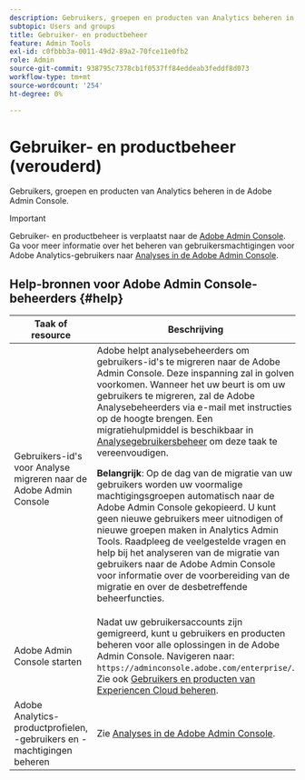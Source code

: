 ```yaml
---
description: Gebruikers, groepen en producten van Analytics beheren in de Adobe Admin Console.
subtopic: Users and groups
title: Gebruiker- en productbeheer
feature: Admin Tools
exl-id: c0fbbb3a-0011-49d2-89a2-70fce11e0fb2
role: Admin
source-git-commit: 938795c7378cb1f0537ff84eddeab3feddf8d073
workflow-type: tm+mt
source-wordcount: '254'
ht-degree: 0%

---
```


# Gebruiker- en productbeheer (verouderd)

Gebruikers, groepen en producten van Analytics beheren in de Adobe Admin Console.

>[!IMPORTANT]
>
>Gebruiker- en productbeheer is verplaatst naar de [Adobe Admin Console](https://helpx.adobe.com/nl/enterprise/using/admin-console.html). Ga voor meer informatie over het beheren van gebruikersmachtigingen voor Adobe Analytics-gebruikers naar [Analyses in de Adobe Admin Console](/help/admin/admin-console/home.md).

## Help-bronnen voor Adobe Admin Console-beheerders {#help}

| Taak of resource | Beschrijving |
| --- | --- |
| Gebruikers-id&#39;s voor Analyse migreren naar de Adobe Admin Console | Adobe helpt analysebeheerders om gebruikers-id&#39;s te migreren naar de Adobe Admin Console. Deze inspanning zal in golven voorkomen. Wanneer het uw beurt is om uw gebruikers te migreren, zal de Adobe Analysebeheerders via e-mail met instructies op de hoogte brengen. Een migratiehulpmiddel is beschikbaar in [Analysegebruikersbeheer](https://experienceleague.adobe.com/docs/analytics/admin/user-product-management/user-management/migrate-users/c-migration-tool.html) om deze taak te vereenvoudigen.<p>**Belangrijk**: Op de dag van de migratie van uw gebruikers worden uw voormalige machtigingsgroepen automatisch naar de Adobe Admin Console gekopieerd. U kunt geen nieuwe gebruikers meer uitnodigen of nieuwe groepen maken in Analytics Admin Tools. Raadpleeg de veelgestelde vragen en help bij het analyseren van de migratie van gebruikers naar de Adobe Admin Console voor informatie over de voorbereiding van de migratie en over de desbetreffende beheerfuncties. |
| Adobe Admin Console starten | Nadat uw gebruikersaccounts zijn gemigreerd, kunt u gebruikers en producten beheren voor alle oplossingen in de Adobe Admin Console. Navigeren naar: `https://adminconsole.adobe.com/enterprise/`. Zie ook [Gebruikers en producten van Experiencen Cloud beheren](https://experienceleague.adobe.com/docs/core-services/interface/administration/admin-getting-started.html). |
| Adobe Analytics-productprofielen, -gebruikers en -machtigingen beheren | Zie [Analyses in de Adobe Admin Console](https://experienceleague.adobe.com/docs/analytics/admin/admin-console/home.html). |

<!---
## User Management Descriptions {#section_7C19842A3D4249109A9399D4DF18DE75}

The following table describes elements on the [!UICONTROL Users] tab in [!UICONTROL User Management].

<table id="table_6F81D1095EB945D8995FF971B65BA52A"> 
 <thead> 
  <tr> 
   <th colname="col1" class="entry"> Element </th> 
   <th colname="col2" class="entry"> Description </th> 
  </tr> 
 </thead>
 <tbody> 
  <tr> 
   <td colname="col1"> <span class="wintitle"> Number of User Logins available</span> </td> 
   <td colname="col2"> The maximum number of user accounts you can create for this company. If necessary, you can contact your Account Representative or Customer Care to increase this number at no charge. </td> 
  </tr> 
  <tr> 
   <td colname="col1"> <span class="wintitle"> Number of User Logins in use</span> </td> 
   <td colname="col2"> The number of user accounts currently in use for this company. </td> 
  </tr> 
  <tr> 
   <td colname="col1"> <span class="wintitle"> Number of User Logins Remaining</span> </td> 
   <td colname="col2"> The difference between the user account maximum and the number of existing user accounts. </td> 
  </tr> 
  <tr> 
   <td colname="col1"> <span class="wintitle"> Add New User</span> </td> 
   <td colname="col2"> <p>Lets you add a user account to the company. This link is available only if the Number of User Logins Remaining is greater than 0. </p> <p>See <a href="/help/admin/user-management2/c-user-management/users.md"> Users</a>. </p> </td> 
  </tr> 
  <tr> 
   <td colname="col1"> <span class="wintitle"> Download Report</span> </td> 
   <td colname="col2">Exports the contents of the <span class="wintitle"> Users</span> table to a tab-delimited file. </td> 
  </tr> 
  <tr> 
   <td colname="col1"> <span class="wintitle"> Login</span> </td> 
   <td colname="col2"> <p>The user name. You can click the user name to edit the user account properties. </p> <p>See <a href="/help/admin/user-management2/c-user-management/users.md"> Users</a>. </p> </td> 
  </tr> 
  <tr> 
   <td colname="col1"> <span class="wintitle"> First Name</span> </td> 
   <td colname="col2"> The user's first (given) name. </td> 
  </tr> 
  <tr> 
   <td colname="col1"> <span class="wintitle"> Last Name</span> </td> 
   <td colname="col2"> The user's surname (family name). </td> 
  </tr> 
  <tr> 
   <td colname="col1"> <span class="wintitle"> Title</span> </td> 
   <td colname="col2"> The user's job title. </td> 
  </tr> 
  <tr> 
   <td colname="col1"> <span class="wintitle"> Admin</span> </td> 
   <td colname="col2"> Specifies if the user account has administrative privileges. </td> 
  </tr> 
  <tr> 
   <td colname="col1"> <span class="wintitle"> Last Login</span> </td> 
   <td colname="col2"> Displays a timestamp of the last login for this user account. </td> 
  </tr> 
  <tr> 
   <td colname="col1"><span class="wintitle"> Create Time</span> </td> 
   <td colname="col2"> Shows the date and time when the login account was created. </td> 
  </tr> 
  <tr> 
   <td colname="col1"> <span class="wintitle"> Expires</span> </td> 
   <td colname="col2"> Displays the account expiration account, if applicable. </td> 
  </tr> 
  <tr> 
   <td colname="col1"> <span class="wintitle"> Manage</span> </td> 
   <td colname="col2"> Provides links for user account management. </td> 
  </tr> 
  <tr> 
   <td colname="col1"> <span class="wintitle"> Edit</span> </td> 
   <td colname="col2"> <p>Edit user account settings. </p> <p>See <a href="/help/admin/user-management2/c-user-management/users.md"> Users</a>. </p> </td> 
  </tr> 
  <tr> 
   <td colname="col1"> <span class="wintitle"> Delete</span> </td> 
   <td colname="col2"> Delete the user account. </td> 
  </tr> 
  <tr> 
   <td colname="col1"> <span class="wintitle"> Transfer</span> </td> 
   <td colname="col2">Assign the privileges (permissions and resource access) of one user account to another. <p>See <a href="/help/admin/user-management2/c-user-management/t-transfer-user-accout-privileges.md"> Transfer user account privileges</a>. </p> </td> 
  </tr> 
  <tr> 
   <td colname="col1"><span class="wintitle"> Login as this user</span> </td> 
   <td colname="col2"> <p>Allows admins to impersonate and log in as a non-admin account. Admin accounts cannot be impersonated. </p> </td> 
  </tr> 
 </tbody> 
</table>
-->